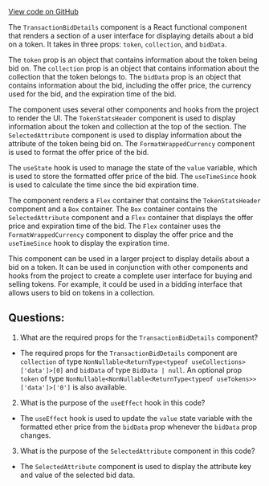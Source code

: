 [View code on GitHub](zoo-labs/zoo/blob/master/ui/src/modal/bid/TransactionBidDetails.tsx)

The `TransactionBidDetails` component is a React functional component that renders a section of a user interface for displaying details about a bid on a token. It takes in three props: `token`, `collection`, and `bidData`. 

The `token` prop is an object that contains information about the token being bid on. The `collection` prop is an object that contains information about the collection that the token belongs to. The `bidData` prop is an object that contains information about the bid, including the offer price, the currency used for the bid, and the expiration time of the bid.

The component uses several other components and hooks from the project to render the UI. The `TokenStatsHeader` component is used to display information about the token and collection at the top of the section. The `SelectedAttribute` component is used to display information about the attribute of the token being bid on. The `FormatWrappedCurrency` component is used to format the offer price of the bid.

The `useState` hook is used to manage the state of the `value` variable, which is used to store the formatted offer price of the bid. The `useTimeSince` hook is used to calculate the time since the bid expiration time.

The component renders a `Flex` container that contains the `TokenStatsHeader` component and a `Box` container. The `Box` container contains the `SelectedAttribute` component and a `Flex` container that displays the offer price and expiration time of the bid. The `Flex` container uses the `FormatWrappedCurrency` component to display the offer price and the `useTimeSince` hook to display the expiration time.

This component can be used in a larger project to display details about a bid on a token. It can be used in conjunction with other components and hooks from the project to create a complete user interface for buying and selling tokens. For example, it could be used in a bidding interface that allows users to bid on tokens in a collection.
## Questions: 
 1. What are the required props for the `TransactionBidDetails` component?
- The required props for the `TransactionBidDetails` component are `collection` of type `NonNullable<ReturnType<typeof useCollections>['data']>[0]` and `bidData` of type `BidData | null`. An optional prop `token` of type `NonNullable<NonNullable<ReturnType<typeof useTokens>>['data']>['0']` is also available.

2. What is the purpose of the `useEffect` hook in this code?
- The `useEffect` hook is used to update the `value` state variable with the formatted ether price from the `bidData` prop whenever the `bidData` prop changes.

3. What is the purpose of the `SelectedAttribute` component in this code?
- The `SelectedAttribute` component is used to display the attribute key and value of the selected bid data.